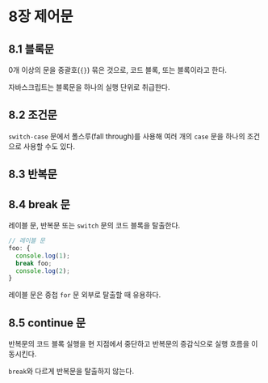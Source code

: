 # 8장 제어문

## 8.1 블록문

0개 이상의 문을 중괄호(`{}`) 묶은 것으로, 코드 블록, 또는 블록이라고 한다.

자바스크립트는 블록문을 하나의 실행 단위로 취급한다.

## 8.2 조건문

`switch-case` 문에서 폴스루(fall through)를 사용해 여러 개의 `case` 문을 하나의 조건으로 사용할 수도 있다.

## 8.3 반복문

## 8.4 break 문

레이블 문, 반복문 또는 `switch` 문의 코드 블록을 탈출한다.

```js
// 레이블 문
foo: {
  console.log(1);
  break foo;
  console.log(2);
}
```

레이블 문은 중첩 `for` 문 외부로 탈출할 때 유용하다.

## 8.5 continue 문

반복문의 코드 블록 실행을 현 지점에서 중단하고 반복문의 증감식으로 실행 흐름을 이동시킨다.

`break`와 다르게 반복문을 탈출하지 않는다.
